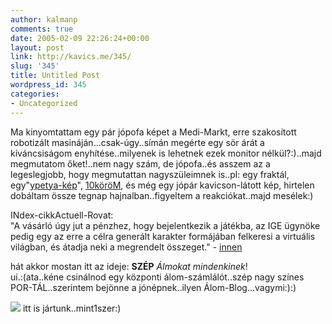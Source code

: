 ```yaml
---
author: kalmanp
comments: true
date: 2005-02-09 22:26:24+00:00
layout: post
link: http://kavics.me/345/
slug: '345'
title: Untitled Post
wordpress_id: 345
categories:
- Uncategorized
---
```


Ma kinyomtattam egy pár jópofa képet a Medi-Markt, erre szakosított robotizált masináján...csak-úgy..símán megérte egy sör árát a kíváncsiságom enyhítése..milyenek is lehetnek ezek monitor nélkül?:)..majd megmutatom őket!..nem nagy szám, de jópofa..és asszem az a legeslegjobb, hogy megmutattan nagyszüleimnek is..pl: egy fraktál, egy"[ypetya-kép](http://aszk.freeblog.hu/files/petya/arc2.jpg)", [10köröM](http://kavics.freeblog.hu/Files/Resize%20of%20lprpm.jpg), és még egy jópár kavicson-látott kép, hirtelen dobáltam össze tegnap hajnalban..figyeltem a reakciókat..majd mesélek:)




INdex-cikkActuell-Rovat:  
"A vásárló úgy jut a pénzhez, hogy bejelentkezik a játékba, az IGE ügynöke pedig egy az erre a célra generált karakter formájában felkeresi a virtuális világban, és átadja neki a megrendelt összeget." - [innen](http://index.hu/tech/net/robot0209/)




hát akkor mostan itt az ideje: **SZÉP** _Álmokat_ _mindenkinek_!  
ui.:(ata..kéne csinálnod egy központi álom-számlálót..szép nagy színes POR-TÁL..szerintem bejönne a jónépnek..ilyen Álom-Blog...vagymi:):)




![](http://kavics.freeblog.hu/Files/lakeT.JPG) itt is jártunk..mint1szer:)
